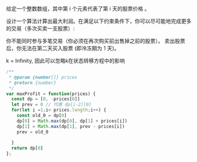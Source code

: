 给定一个整数数组，其中第 i 个元素代表了第 i 天的股票价格 。​

设计一个算法计算出最大利润。在满足以下约束条件下，你可以尽可能地完成更多的交易（多次买卖一支股票）:

你不能同时参与多笔交易（你必须在再次购买前出售掉之前的股票）。
卖出股票后，你无法在第二天买入股票 (即冷冻期为 1 天)。


k = Infinity, 因此可以忽略k在状态转移方程中的影响

```js
/**
 * @param {number[]} prices
 * @return {number}
 */
var maxProfit = function(prices) {
  const dp = [0, -prices[0]]
  let prev = 0 // 代表 dp[i-2][0]
  for(let i =1;i< prices.length;i++) {
    const old_0 = dp[0]
    dp[0] = Math.max(dp[0], dp[1] + prices[i])
    dp[1] = Math.max(dp[1], prev - prices[i])
    prev = old_0
    
  }
  return dp[0]
};
```